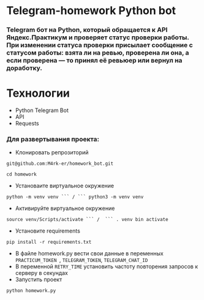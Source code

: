 # Telegram-homework Python bot
### Telegram бот на Python, который обращается к API Яндекс.Практикум и проверяет статус проверки работы. При изменении статуса проверки присылает сообщение с статусом работы: взята ли на ревью, проверена ли она, а если проверена — то принял её ревьюер или вернул на доработку.

# Технологии
- Python Telegram Bot
- API
- Requests

### Для развертывания проекта:
- Клонировать репрозиторий
```
git@github.com:M4rk-er/homework_bot.git
```
```
cd homework
```
- Установаите виртуальное окружение
``` 
python -m venv venv ``` / ``` python3 -m venv venv 
```
>
- Активируйте виртуальное окружение
``` 
source venv/Scripts/activate ``` /  ``` . venv bin activate 
```
>
- Установите requirements
``` 
pip install -r requirements.txt
```
- В файле homework.py вести свои данные в переменных ``` PRACTICUM_TOKEN  ```, ``` TELEGRAM_TOKEN ```, ``` TELEGRAM_CHAT_ID ```
- В переменной ``` RETRY_TIME ``` установить частоту повторения запросов к серверу в секундах
- Запустить проект
```
python homework.py
```
